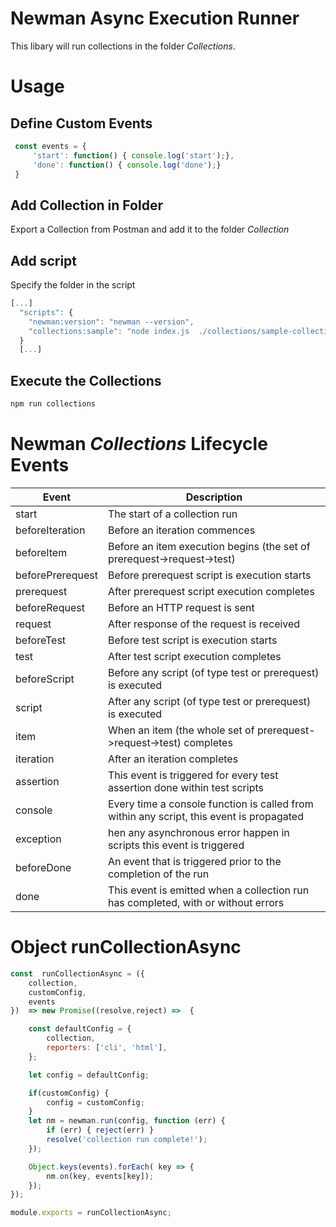 # Newman Async Execution Runner

This libary will run collections in the folder *Collections*.

# Usage

## Define Custom Events

```javascript
 const events = {
     'start': function() { console.log('start');},
     'done': function() { console.log('done');}
 }
```
## Add Collection in Folder

Export a Collection from Postman and add it to the folder *Collection*

## Add script 

Specify the folder in the script

```javascript
[...]
  "scripts": {
    "newman:version": "newman --version",
    "collections:sample": "node index.js  ./collections/sample-collection"
  }
  [...]
```
   

## Execute the Collections

```javascript
npm run collections
```


#  Newman *Collections* Lifecycle Events

Event | Description
------------ | -------------
start	| The start of a collection run
beforeIteration | Before an iteration commences
beforeItem	| Before an item execution begins (the set of prerequest->request->test)
beforePrerequest	| Before prerequest script is execution starts
prerequest	| After prerequest script execution completes
beforeRequest	| Before an HTTP request is sent
request	| After response of the request is received
beforeTest	| Before test script is execution starts
test	| After test script execution completes
beforeScript	| Before any script (of type test or prerequest) is executed
script	| After any script (of type test or prerequest) is executed
item	| When an item (the whole set of prerequest->request->test) completes
iteration	| After an iteration completes
assertion	| This event is triggered for every test assertion done within test scripts
console	| Every time a console function is called from within any script, this event is propagated
exception	| hen any asynchronous error happen in scripts this event is triggered
beforeDone	| An event that is triggered prior to the completion of the run
done	| This event is emitted when a collection run has completed, with or without errors


# Object runCollectionAsync

```javascript
const  runCollectionAsync = ({
    collection,
    customConfig,
    events
})  => new Promise((resolve,reject) =>  {

    const defaultConfig = {
        collection,
        reporters: ['cli', 'html'],
    };

    let config = defaultConfig;

    if(customConfig) {
        config = customConfig;
    }
    let nm = newman.run(config, function (err) {
        if (err) { reject(err) }
        resolve('collection run complete!');
    });

    Object.keys(events).forEach( key => {
        nm.on(key, events[key]);
    });
});

module.exports = runCollectionAsync;
```